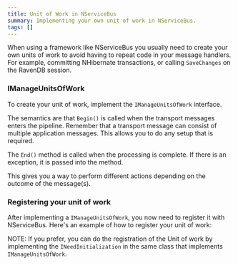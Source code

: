 ```yaml
---
title: Unit of Work in NServiceBus
summary: Implementing your own unit of work in NServiceBus.
tags: []
---
```


When using a framework like NServiceBus you usually need to create your own units of work to avoid having to repeat code in your message handlers. For example, committing NHibernate transactions, or calling `SaveChanges` on the RavenDB session.

### IManageUnitsOfWork 

To create your unit of work, implement the `IManageUnitsOfWork` interface. 

<!-- import UnitOfWorkImplementation -->

The semantics are that `Begin()` is called when the transport messages enters the pipeline. Remember that a transport message can consist of multiple application messages. This allows you to do any setup that is required. 

The `End()` method is called when the processing is complete. If there is an exception, it is passed into the method. 

This gives you a way to perform different actions depending on the outcome of the message(s).

### Registering your unit of work 

After implementing a `IManageUnitsOfWork`, you now need to register it with NServiceBus. 
Here's an example of how to register your unit of work:  

<!-- import InstancePerUnitOfWorkRegistration -->

NOTE: If you prefer, you can do the registration of the Unit of work by implementing the `INeedInitialization` in the same class that implements `IManageUnitsOfWork`.

